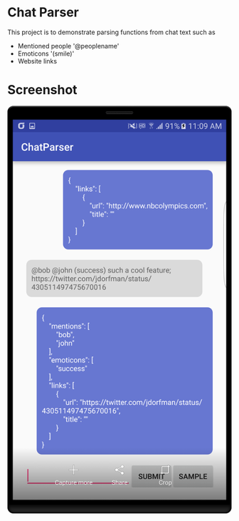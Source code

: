 # Chat Parser
This project is to demonstrate parsing functions from chat text such as 

- Mentioned people '@peoplename'
- Emoticons '(smile)'
- Website links 

# Screenshot
![Alt text](/screenshot.png?raw=true)


